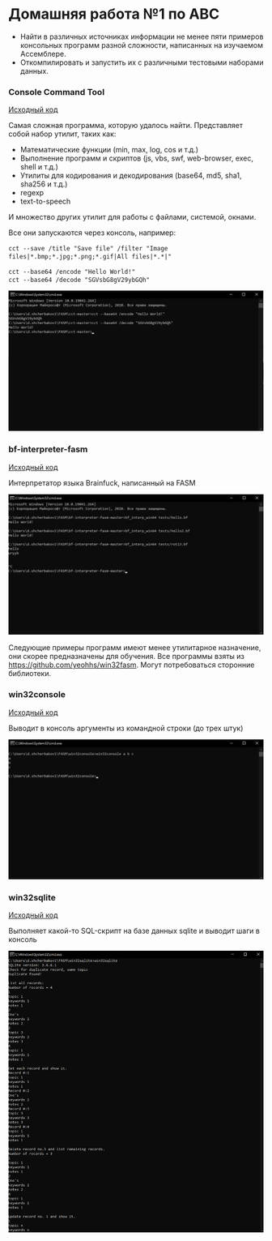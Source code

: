 # Домашняя работа №1 по АВС

* Найти в различных источниках информации не менее пяти
примеров консольных программ разной сложности, написанных
на изучаемом Ассемблере.
* Откомпилировать и запустить их с различными тестовыми
наборами данных.

### Console Command Tool
[Исходный код](https://github.com/jar0l/cct)

Самая сложная программа, которую удалось найти. Представляет собой набор утилит, таких как:

* Математические функции (min, max, log, cos и т.д.)
* Выполнение программ и скриптов (js, vbs, swf, web-browser, exec, shell и т.д.)
* Утилиты для кодирования и декодирования (base64, md5, sha1, sha256 и т.д.)
* regexp
* text-to-speech

И множество других утилит для работы с файлами, системой, окнами.

Все они запускаются через консоль, например:
```
cct --save /title "Save file" /filter "Image files|*.bmp;*.jpg;*.png;*.gif|All files|*.*|"
```
```
cct --base64 /encode "Hello World!"
cct --base64 /decode "SGVsbG8gV29ybGQh"
```

![Console Command Tool](./images/cct.png)

### bf-interpreter-fasm
[Исходный код](https://github.com/gimadutdin/bf-interpreter-fasm)

Интерпретатор языка Brainfuck, написанный на FASM

![bf-interpreter-fasm](./images/bf.png)

Следующие примеры программ имеют менее утилитарное назначение, они скорее предназначены для обучения.
Все программы взяты из https://github.com/yeohhs/win32fasm. Могут потребоваться сторонние библиотеки.

### win32console
[Исходный код](./code/win32console/win32console.asm)

Выводит в консоль аргументы из командной строки (до трех штук)

![win32console](./images/console.png)

### win32sqlite
[Исходный код](./code/win32console/win32sqlite.asm)

Выполняет какой-то SQL-скрипт на базе данных sqlite и выводит шаги в консоль

![win32sqlite](./images/sqlite.png)